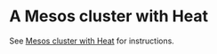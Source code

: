 A Mesos cluster with Heat
=========================

See [Mesos cluster with Heat](http://docs.openstack.org/developer/magnum/dev/dev-mesos.html) for instructions.
